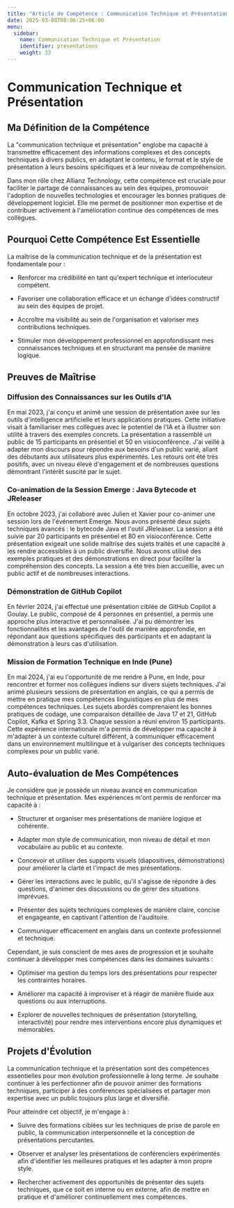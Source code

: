 ```yaml
---
title: "Article de Compétence : Communication Technique et Présentation"
date: 2025-03-08T08:06:25+06:00
menu:
  sidebar:
    name: Communication Technique et Présentation
    identifier: presentations
    weight: 33
---
```


#   Communication Technique et Présentation

##   Ma Définition de la Compétence

La "communication technique et présentation" englobe ma capacité à transmettre efficacement des informations complexes et des concepts techniques à divers publics, en adaptant le contenu, le format et le style de présentation à leurs besoins spécifiques et à leur niveau de compréhension.

Dans mon rôle chez Allianz Technology, cette compétence est cruciale pour faciliter le partage de connaissances au sein des équipes, promouvoir l'adoption de nouvelles technologies et encourager les bonnes pratiques de développement logiciel. Elle me permet de positionner mon expertise et de contribuer activement à l'amélioration continue des compétences de mes collègues.

##   Pourquoi Cette Compétence Est Essentielle

La maîtrise de la communication technique et de la présentation est fondamentale pour :

* Renforcer ma crédibilité en tant qu'expert technique et interlocuteur compétent.

* Favoriser une collaboration efficace et un échange d'idées constructif au sein des équipes de projet.

* Accroître ma visibilité au sein de l'organisation et valoriser mes contributions techniques.

* Stimuler mon développement professionnel en approfondissant mes connaissances techniques et en structurant ma pensée de manière logique.

##   Preuves de Maîtrise

###   Diffusion des Connaissances sur les Outils d'IA

En mai 2023, j'ai conçu et animé une session de présentation axée sur les outils d'intelligence artificielle et leurs applications pratiques. Cette initiative visait à familiariser mes collègues avec le potentiel de l'IA et à illustrer son utilité à travers des exemples concrets. La présentation a rassemblé un public de 15 participants en présentiel et 50 en visioconférence. J'ai veillé à adapter mon discours pour répondre aux besoins d'un public varié, allant des débutants aux utilisateurs plus expérimentés. Les retours ont été très positifs, avec un niveau élevé d'engagement et de nombreuses questions démontrant l'intérêt suscité par le sujet.

###   Co-animation de la Session Emerge : Java Bytecode et JReleaser

En octobre 2023, j'ai collaboré avec Julien et Xavier pour co-animer une session lors de l'événement Emerge. Nous avons présenté deux sujets techniques avancés : le bytecode Java et l'outil JReleaser. La session a été suivie par 20 participants en présentiel et 80 en visioconférence. Cette présentation exigeait une solide maîtrise des sujets traités et une capacité à les rendre accessibles à un public diversifié. Nous avons utilisé des exemples pratiques et des démonstrations en direct pour faciliter la compréhension des concepts. La session a été très bien accueillie, avec un public actif et de nombreuses interactions.

###   Démonstration de GitHub Copilot

En février 2024, j'ai effectué une présentation ciblée de GitHub Copilot à Goulay. Le public, composé de 4 personnes en présentiel, a permis une approche plus interactive et personnalisée. J'ai pu démontrer les fonctionnalités et les avantages de l'outil de manière approfondie, en répondant aux questions spécifiques des participants et en adaptant la démonstration à leurs cas d'utilisation.

###   Mission de Formation Technique en Inde (Pune)

En mai 2024, j'ai eu l'opportunité de me rendre à Pune, en Inde, pour rencontrer et former nos collègues indiens sur divers sujets techniques. J'ai animé plusieurs sessions de présentation en anglais, ce qui a permis de mettre en pratique mes compétences linguistiques en plus de mes compétences techniques. Les sujets abordés comprenaient les bonnes pratiques de codage, une comparaison détaillée de Java 17 et 21, GitHub Copilot, Kafka et Spring 3.3. Chaque session a réuni environ 15 participants. Cette expérience internationale m'a permis de développer ma capacité à m'adapter à un contexte culturel différent, à communiquer efficacement dans un environnement multilingue et à vulgariser des concepts techniques complexes pour un public varié.

##   Auto-évaluation de Mes Compétences

Je considère que je possède un niveau avancé en communication technique et présentation. Mes expériences m'ont permis de renforcer ma capacité à :

* Structurer et organiser mes présentations de manière logique et cohérente.

* Adapter mon style de communication, mon niveau de détail et mon vocabulaire au public et au contexte.

* Concevoir et utiliser des supports visuels (diapositives, démonstrations) pour améliorer la clarté et l'impact de mes présentations.

* Gérer les interactions avec le public, qu'il s'agisse de répondre à des questions, d'animer des discussions ou de gérer des situations imprévues.

* Présenter des sujets techniques complexes de manière claire, concise et engageante, en captivant l'attention de l'auditoire.

* Communiquer efficacement en anglais dans un contexte professionnel et technique.

Cependant, je suis conscient de mes axes de progression et je souhaite continuer à développer mes compétences dans les domaines suivants :

* Optimiser ma gestion du temps lors des présentations pour respecter les contraintes horaires.

* Améliorer ma capacité à improviser et à réagir de manière fluide aux questions ou aux interruptions.

* Explorer de nouvelles techniques de présentation (storytelling, interactivité) pour rendre mes interventions encore plus dynamiques et mémorables.

##   Projets d'Évolution

La communication technique et la présentation sont des compétences essentielles pour mon évolution professionnelle à long terme. Je souhaite continuer à les perfectionner afin de pouvoir animer des formations techniques, participer à des conférences spécialisées et partager mon expertise avec un public toujours plus large et diversifié.

Pour atteindre cet objectif, je m'engage à :

* Suivre des formations ciblées sur les techniques de prise de parole en public, la communication interpersonnelle et la conception de présentations percutantes.

* Observer et analyser les présentations de conférenciers expérimentés afin d'identifier les meilleures pratiques et les adapter à mon propre style.

* Rechercher activement des opportunités de présenter des sujets techniques, que ce soit en interne ou en externe, afin de mettre en pratique et d'améliorer continuellement mes compétences.